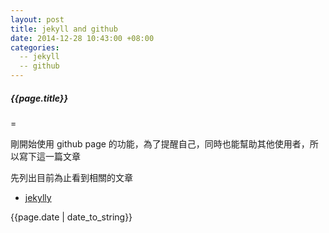 ```yaml
---
layout: post
title: jekyll and github
date: 2014-12-28 10:43:00 +08:00
categories:
  -- jekyll
  -- github
---
```

##### {{page.title}} #####
=

剛開始使用 github page 的功能，為了提醒自己，同時也能幫助其他使用者，所以寫下這一篇文章 

先列出目前為止看到相關的文章
+   [jekylly](http://jekyllrb.com/docs/templates/)

{{page.date | date_to_string}}
